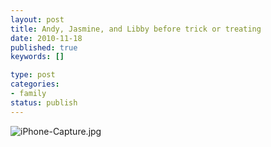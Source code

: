 ```yaml
--- 
layout: post
title: Andy, Jasmine, and Libby before trick or treating
date: 2010-11-18
published: true
keywords: []

type: post
categories: 
- family
status: publish
---
```

![iPhone-Capture.jpg](http://media.eick.us/2010/11/iPhone-Capture.jpg)

